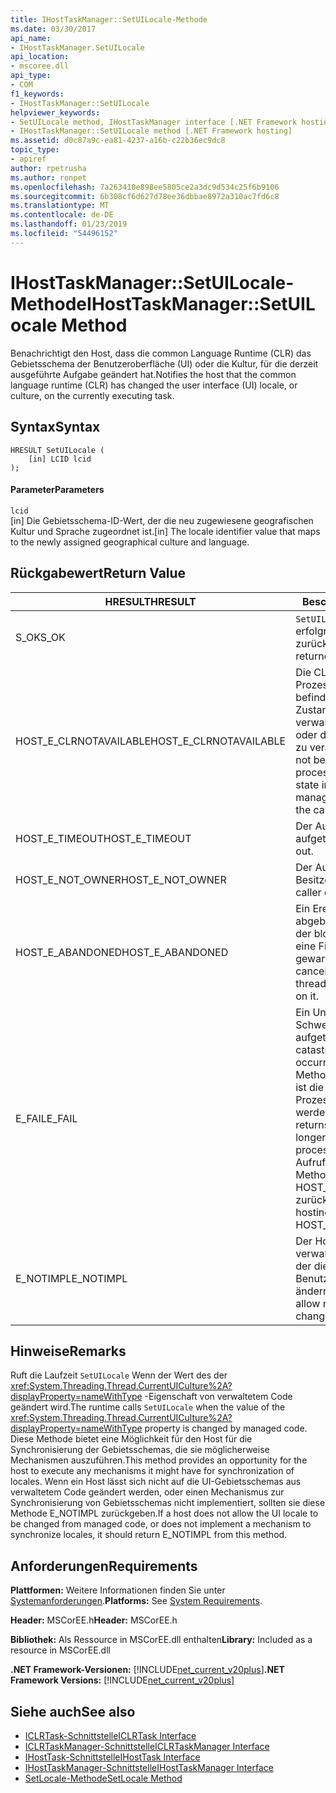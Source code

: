```yaml
---
title: IHostTaskManager::SetUILocale-Methode
ms.date: 03/30/2017
api_name:
- IHostTaskManager.SetUILocale
api_location:
- mscoree.dll
api_type:
- COM
f1_keywords:
- IHostTaskManager::SetUILocale
helpviewer_keywords:
- SetUILocale method, IHostTaskManager interface [.NET Framework hosting]
- IHostTaskManager::SetUILocale method [.NET Framework hosting]
ms.assetid: d0c87a9c-ea81-4237-a16b-c22b36ec9dc8
topic_type:
- apiref
author: rpetrusha
ms.author: ronpet
ms.openlocfilehash: 7a263410e898ee5805ce2a3dc9d534c25f6b9106
ms.sourcegitcommit: 6b308cf6d627d78ee36dbbae8972a310ac7fd6c8
ms.translationtype: MT
ms.contentlocale: de-DE
ms.lasthandoff: 01/23/2019
ms.locfileid: "54496152"
---
```

# <a name="ihosttaskmanagersetuilocale-method"></a><span data-ttu-id="f65be-102">IHostTaskManager::SetUILocale-Methode</span><span class="sxs-lookup"><span data-stu-id="f65be-102">IHostTaskManager::SetUILocale Method</span></span>
<span data-ttu-id="f65be-103">Benachrichtigt den Host, dass die common Language Runtime (CLR) das Gebietsschema der Benutzeroberfläche (UI) oder die Kultur, für die derzeit ausgeführte Aufgabe geändert hat.</span><span class="sxs-lookup"><span data-stu-id="f65be-103">Notifies the host that the common language runtime (CLR) has changed the user interface (UI) locale, or culture, on the currently executing task.</span></span>  
  
## <a name="syntax"></a><span data-ttu-id="f65be-104">Syntax</span><span class="sxs-lookup"><span data-stu-id="f65be-104">Syntax</span></span>  
  
```  
HRESULT SetUILocale (  
    [in] LCID lcid  
);  
```  
  
#### <a name="parameters"></a><span data-ttu-id="f65be-105">Parameter</span><span class="sxs-lookup"><span data-stu-id="f65be-105">Parameters</span></span>  
 `lcid`  
 <span data-ttu-id="f65be-106">[in] Die Gebietsschema-ID-Wert, der die neu zugewiesene geografischen Kultur und Sprache zugeordnet ist.</span><span class="sxs-lookup"><span data-stu-id="f65be-106">[in] The locale identifier value that maps to the newly assigned geographical culture and language.</span></span>  
  
## <a name="return-value"></a><span data-ttu-id="f65be-107">Rückgabewert</span><span class="sxs-lookup"><span data-stu-id="f65be-107">Return Value</span></span>  
  
|<span data-ttu-id="f65be-108">HRESULT</span><span class="sxs-lookup"><span data-stu-id="f65be-108">HRESULT</span></span>|<span data-ttu-id="f65be-109">Beschreibung</span><span class="sxs-lookup"><span data-stu-id="f65be-109">Description</span></span>|  
|-------------|-----------------|  
|<span data-ttu-id="f65be-110">S_OK</span><span class="sxs-lookup"><span data-stu-id="f65be-110">S_OK</span></span>|<span data-ttu-id="f65be-111">`SetUILocale` wurde erfolgreich zurückgegeben.</span><span class="sxs-lookup"><span data-stu-id="f65be-111">`SetUILocale` returned successfully.</span></span>|  
|<span data-ttu-id="f65be-112">HOST_E_CLRNOTAVAILABLE</span><span class="sxs-lookup"><span data-stu-id="f65be-112">HOST_E_CLRNOTAVAILABLE</span></span>|<span data-ttu-id="f65be-113">Die CLR wurde nicht in einen Prozess geladen und befindet sich in einem Zustand, in dem nicht verwalteten Code ausführen oder den Aufruf erfolgreich zu verarbeiten.</span><span class="sxs-lookup"><span data-stu-id="f65be-113">The CLR has not been loaded into a process, or the CLR is in a state in which it cannot run managed code or process the call successfully.</span></span>|  
|<span data-ttu-id="f65be-114">HOST_E_TIMEOUT</span><span class="sxs-lookup"><span data-stu-id="f65be-114">HOST_E_TIMEOUT</span></span>|<span data-ttu-id="f65be-115">Der Aufruf ist ein Timeout aufgetreten.</span><span class="sxs-lookup"><span data-stu-id="f65be-115">The call timed out.</span></span>|  
|<span data-ttu-id="f65be-116">HOST_E_NOT_OWNER</span><span class="sxs-lookup"><span data-stu-id="f65be-116">HOST_E_NOT_OWNER</span></span>|<span data-ttu-id="f65be-117">Der Aufrufer ist nicht Besitzer der Sperre.</span><span class="sxs-lookup"><span data-stu-id="f65be-117">The caller does not own the lock.</span></span>|  
|<span data-ttu-id="f65be-118">HOST_E_ABANDONED</span><span class="sxs-lookup"><span data-stu-id="f65be-118">HOST_E_ABANDONED</span></span>|<span data-ttu-id="f65be-119">Ein Ereignis wurde abgebrochen, während sich der blockierte Thread oder eine Fiber darauf gewartet.</span><span class="sxs-lookup"><span data-stu-id="f65be-119">An event was canceled while a blocked thread or fiber was waiting on it.</span></span>|  
|<span data-ttu-id="f65be-120">E_FAIL</span><span class="sxs-lookup"><span data-stu-id="f65be-120">E_FAIL</span></span>|<span data-ttu-id="f65be-121">Ein Unbekannter Schwerwiegender Fehler ist aufgetreten.</span><span class="sxs-lookup"><span data-stu-id="f65be-121">An unknown catastrophic failure occurred.</span></span> <span data-ttu-id="f65be-122">Wenn eine Methode E_FAIL zurückgibt, ist die CLR nicht mehr im Prozess verwendet werden.</span><span class="sxs-lookup"><span data-stu-id="f65be-122">When a method returns E_FAIL, the CLR is no longer usable within the process.</span></span> <span data-ttu-id="f65be-123">Nachfolgende Aufrufe zum Hosten der Methoden HOST_E_CLRNOTAVAILABLE zurück.</span><span class="sxs-lookup"><span data-stu-id="f65be-123">Subsequent calls to hosting methods return HOST_E_CLRNOTAVAILABLE.</span></span>|  
|<span data-ttu-id="f65be-124">E_NOTIMPL</span><span class="sxs-lookup"><span data-stu-id="f65be-124">E_NOTIMPL</span></span>|<span data-ttu-id="f65be-125">Der Host lässt nicht verwalteter Benutzercode, der die Kultur der Benutzeroberfläche zu ändern.</span><span class="sxs-lookup"><span data-stu-id="f65be-125">The host does not allow managed user code to change the UI culture.</span></span>|  
  
## <a name="remarks"></a><span data-ttu-id="f65be-126">Hinweise</span><span class="sxs-lookup"><span data-stu-id="f65be-126">Remarks</span></span>  
 <span data-ttu-id="f65be-127">Ruft die Laufzeit `SetUILocale` Wenn der Wert des der <xref:System.Threading.Thread.CurrentUICulture%2A?displayProperty=nameWithType> -Eigenschaft von verwaltetem Code geändert wird.</span><span class="sxs-lookup"><span data-stu-id="f65be-127">The runtime calls `SetUILocale` when the value of the <xref:System.Threading.Thread.CurrentUICulture%2A?displayProperty=nameWithType> property is changed by managed code.</span></span> <span data-ttu-id="f65be-128">Diese Methode bietet eine Möglichkeit für den Host für die Synchronisierung der Gebietsschemas, die sie möglicherweise Mechanismen auszuführen.</span><span class="sxs-lookup"><span data-stu-id="f65be-128">This method provides an opportunity for the host to execute any mechanisms it might have for synchronization of locales.</span></span> <span data-ttu-id="f65be-129">Wenn ein Host lässt sich nicht auf die UI-Gebietsschemas aus verwaltetem Code geändert werden, oder einen Mechanismus zur Synchronisierung von Gebietsschemas nicht implementiert, sollten sie diese Methode E_NOTIMPL zurückgeben.</span><span class="sxs-lookup"><span data-stu-id="f65be-129">If a host does not allow the UI locale to be changed from managed code, or does not implement a mechanism to synchronize locales, it should return E_NOTIMPL from this method.</span></span>  
  
## <a name="requirements"></a><span data-ttu-id="f65be-130">Anforderungen</span><span class="sxs-lookup"><span data-stu-id="f65be-130">Requirements</span></span>  
 <span data-ttu-id="f65be-131">**Plattformen:** Weitere Informationen finden Sie unter [Systemanforderungen](../../../../docs/framework/get-started/system-requirements.md).</span><span class="sxs-lookup"><span data-stu-id="f65be-131">**Platforms:** See [System Requirements](../../../../docs/framework/get-started/system-requirements.md).</span></span>  
  
 <span data-ttu-id="f65be-132">**Header:** MSCorEE.h</span><span class="sxs-lookup"><span data-stu-id="f65be-132">**Header:** MSCorEE.h</span></span>  
  
 <span data-ttu-id="f65be-133">**Bibliothek:** Als Ressource in MSCorEE.dll enthalten</span><span class="sxs-lookup"><span data-stu-id="f65be-133">**Library:** Included as a resource in MSCorEE.dll</span></span>  
  
 <span data-ttu-id="f65be-134">**.NET Framework-Versionen:** [!INCLUDE[net_current_v20plus](../../../../includes/net-current-v20plus-md.md)]</span><span class="sxs-lookup"><span data-stu-id="f65be-134">**.NET Framework Versions:** [!INCLUDE[net_current_v20plus](../../../../includes/net-current-v20plus-md.md)]</span></span>  
  
## <a name="see-also"></a><span data-ttu-id="f65be-135">Siehe auch</span><span class="sxs-lookup"><span data-stu-id="f65be-135">See also</span></span>
- [<span data-ttu-id="f65be-136">ICLRTask-Schnittstelle</span><span class="sxs-lookup"><span data-stu-id="f65be-136">ICLRTask Interface</span></span>](../../../../docs/framework/unmanaged-api/hosting/iclrtask-interface.md)
- [<span data-ttu-id="f65be-137">ICLRTaskManager-Schnittstelle</span><span class="sxs-lookup"><span data-stu-id="f65be-137">ICLRTaskManager Interface</span></span>](../../../../docs/framework/unmanaged-api/hosting/iclrtaskmanager-interface.md)
- [<span data-ttu-id="f65be-138">IHostTask-Schnittstelle</span><span class="sxs-lookup"><span data-stu-id="f65be-138">IHostTask Interface</span></span>](../../../../docs/framework/unmanaged-api/hosting/ihosttask-interface.md)
- [<span data-ttu-id="f65be-139">IHostTaskManager-Schnittstelle</span><span class="sxs-lookup"><span data-stu-id="f65be-139">IHostTaskManager Interface</span></span>](../../../../docs/framework/unmanaged-api/hosting/ihosttaskmanager-interface.md)
- [<span data-ttu-id="f65be-140">SetLocale-Methode</span><span class="sxs-lookup"><span data-stu-id="f65be-140">SetLocale Method</span></span>](../../../../docs/framework/unmanaged-api/hosting/ihosttaskmanager-setlocale-method.md)
